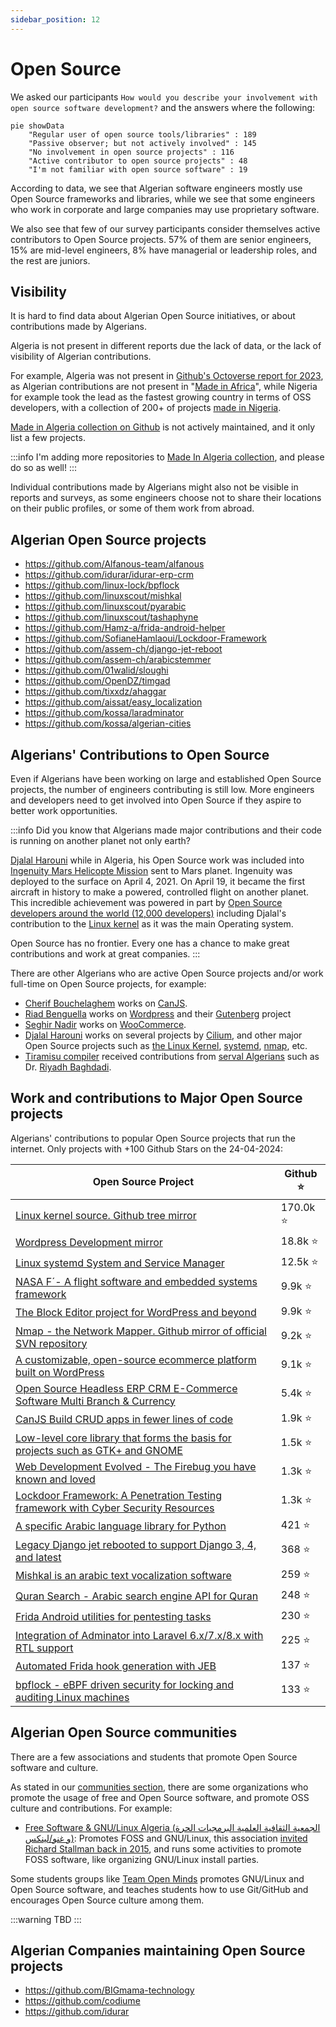 ```yaml
---
sidebar_position: 12
---
```


# Open Source

We asked our participants `How would you describe your involvement with open source software development?` and the answers where the following:

```mermaid
pie showData
    "Regular user of open source tools/libraries" : 189
    "Passive observer; but not actively involved" : 145
    "No involvement in open source projects" : 116
    "Active contributor to open source projects" : 48
    "I'm not familiar with open source software" : 19
```

According to data, we see that Algerian software engineers mostly use Open Source frameworks and libraries, while we see that some engineers who work in corporate and large companies may use proprietary software.

We also see that few of our survey participants consider themselves active contributors to Open Source projects. 57% of them are senior engineers, 15% are mid-level engineers, 8% have managerial or leadership roles, and the rest are juniors.

## Visibility

It is hard to find data about Algerian Open Source initiatives, or about contributions made by Algerians.

Algeria is not present in different reports due the lack of data, or the lack of visibility of Algerian contributions.

For example, Algeria was not present in [Github's Octoverse report for 2023](https://github.blog/2023-11-08-the-state-of-open-source-and-ai/#fastest-growing-developer-communities-in-africa), as Algerian contributions are not present in "[Made in Africa](https://github.com/collections/made-in-africa)", while Nigeria for example took the lead as the fastest growing country in terms of OSS developers, with a collection of 200+ of projects [made in Nigeria](https://github.com/acekyd/made-in-nigeria).

[Made in Algeria collection on Github](https://github.com/collections/made-in-algeria) is not actively maintained, and it only list a few projects.

:::info
I'm adding more repositories to [Made In Algeria collection](https://github.com/github/explore/pull/4285), and please do so as well!
:::

Individual contributions made by Algerians might also not be visible in reports and surveys, as some engineers choose not to share their locations on their public profiles, or some of them work from abroad.

## Algerian Open Source projects

- https://github.com/Alfanous-team/alfanous
- https://github.com/idurar/idurar-erp-crm
- https://github.com/linux-lock/bpflock
- https://github.com/linuxscout/mishkal
- https://github.com/linuxscout/pyarabic
- https://github.com/linuxscout/tashaphyne
- https://github.com/Hamz-a/frida-android-helper
- https://github.com/SofianeHamlaoui/Lockdoor-Framework
- https://github.com/assem-ch/django-jet-reboot
- https://github.com/assem-ch/arabicstemmer
- https://github.com/01walid/sloughi
- https://github.com/OpenDZ/timgad
- https://github.com/tixxdz/ahaggar
- https://github.com/aissat/easy_localization
- https://github.com/kossa/laradminator
- https://github.com/kossa/algerian-cities

## Algerians' Contributions to Open Source

Even if Algerians have been working on large and established Open Source projects, the number of engineers
contributing is still low. More engineers and developers need to get involved into Open Source if they aspire to
better work opportunities.

:::info
Did you know that Algerians made major contributions and their code is running on another planet not only earth?

[Djalal Harouni](https://github.com/tixxdz) while in Algeria, his Open Source work was included into [Ingenuity Mars Helicopte Mission](https://www.jpl.nasa.gov/missions/ingenuity)
sent to Mars planet. Ingenuity was deployed to the surface on April 4, 2021. On April 19, it became the first aircraft in history to make a powered, controlled flight on another
planet.
This incredible achievement was powered in part by [Open Source developers around the world (12,000 developers)](https://github.blog/2021-04-19-open-source-goes-to-mars/)
including Djalal's contribution to the [Linux kernel](https://github.com/torvalds/linux) as it was the main Operating system.

Open Source has no frontier. Every one has a chance to make great contributions and work at great companies.
:::

There are other Algerians who are active Open Source projects and/or work full-time on Open Source projects, for example:

- [Cherif Bouchelaghem](https://github.com/cherifGsoul) works on [CanJS](https://github.com/canjs).
- [Riad Benguella](https://github.com/youknowriad) works on [Wordpress](https://github.com/wordpress) and their [Gutenberg](https://github.com/WordPress/gutenberg) project
- [Seghir Nadir](https://github.com/senadir) works on  [WooCommerce](https://github.com/woocommerce/woocommerce).
- [Djalal Harouni](https://github.com/tixxdz) works on several projects by [Cilium](https://github.com/cilium), and other major Open Source projects such as [the Linux Kernel](https://github.com/torvalds/linux), [systemd](https://github.com/systemd/systemd), [nmap](https://nmap.org/), etc.
- [Tiramisu compiler](https://github.com/Tiramisu-Compiler/tiramisu) received contributions from [serval Algerians](https://github.com/Tiramisu-Compiler/tiramisu/blob/master/CONTRIBUTORS) such as Dr. [Riyadh Baghdadi](https://github.com/rbaghdadi).

## Work and contributions to Major Open Source projects

Algerians' contributions to popular Open Source projects that run the internet. Only projects with +100 Github Stars on the 24-04-2024:

|  Open Source Project  |    Github   ⭐  |
|--------------------------------------------------------------------------------------------------------------------|---------------|
| [Linux kernel source. Github tree mirror](https://github.com/torvalds/linux)                                       |   170.0k   ⭐ |
| [Wordpress Development mirror](https://github.com/WordPress/WordPress)                                             |    18.8k   ⭐ |
| [Linux systemd System and Service Manager](https://github.com/systemd/systemd)                                     |    12.5k   ⭐ |
| [NASA F´- A flight software and embedded systems framework](https://github.com/nasa/fprime)                        |     9.9k   ⭐ |
| [The Block Editor project for WordPress and beyond](https://github.com/WordPress/gutenberg)                        |     9.9k   ⭐ |
| [Nmap - the Network Mapper. Github mirror of official SVN repository](https://github.com/nmap/nmap)                |     9.2k   ⭐ |
| [A customizable, open-source ecommerce platform built on WordPress](https://github.com/woocommerce/woocommerce)    |     9.1k   ⭐ |
| [Open Source Headless ERP CRM E-Commerce Software Multi Branch & Currency](https://github.com/idurar/idurar-erp-crm)|    5.4k   ⭐ |
| [CanJS Build CRUD apps in fewer lines of code](https://github.com/canjs/canjs)                                     |     1.9k   ⭐ |
| [Low-level core library that forms the basis for projects such as GTK+ and GNOME](https://github.com/GNOME/glib)   |     1.5k   ⭐ |
| [Web Development Evolved - The Firebug you have known and loved](https://github.com/firebug/firebug)               |     1.3k   ⭐ |
| [Lockdoor Framework: A Penetration Testing framework with Cyber Security Resources](https://github.com/SofianeHamlaoui/Lockdoor-Framework)|     1.3k   ⭐ |
| [A specific Arabic language library for Python](https://github.com/linuxscout/pyarabic)                            |      421   ⭐ |
| [Legacy Django jet rebooted to support Django 3, 4, and latest](https://github.com/assem-ch/django-jet-reboot)     |      368   ⭐ |
| [Mishkal is an arabic text vocalization software](https://github.com/linuxscout/mishkal)                           |      259   ⭐ |
| [Quran Search - Arabic search engine API for Quran](https://github.com/Alfanous-team/alfanous)                     |      248   ⭐ |
| [Frida Android utilities for pentesting tasks](https://github.com/Hamz-a/frida-android-helper)                     |      230   ⭐ |
| [Integration of Adminator into Laravel 6.x/7.x/8.x with RTL support](https://github.com/kossa/laradminator)        |      225   ⭐ |
| [Automated Frida hook generation with JEB ](https://github.com/Hamz-a/jeb2frida)                                   |      137   ⭐ |
| [bpflock - eBPF driven security for locking and auditing Linux machines](https://github.com/linux-lock/bpflock)    |      133   ⭐ |


## Algerian Open Source communities

There are a few associations and students that promote Open Source software and culture.

As stated in our [communities section](/docs/insights/communities.md), there are some organizations who promote the usage of free and Open Source software, and promote OSS culture and contributions. For example:

- [Free Software & GNU/Linux Algeria (الجمعية الثقافية العلمية البرمجيات الحرة و غنو/لينكس)](https://www.facebook.com/fsgla): Promotes FOSS and GNU/Linux, this association [invited Richard Stallman back in 2015](https://www.fsf.org/events/rms-20150205-djelfa), and runs some activities to promote FOSS software, like organizing GNU/Linux install parties.

Some students groups like [Team Open Minds](https://github.com/open-minds/) promotes GNU/Linux and Open Source software, and teaches students how to use Git/GitHub and encourages Open Source culture among them.

:::warning
TBD
:::


## Algerian Companies maintaining Open Source projects

- https://github.com/BIGmama-technology
- https://github.com/codiume
- https://github.com/idurar
